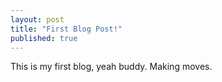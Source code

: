 ```yaml
---
layout: post
title: "First Blog Post!"
published: true
---
```



This is my first blog, yeah buddy. Making moves.